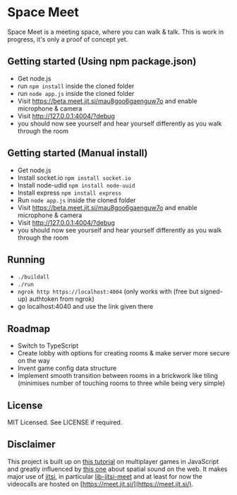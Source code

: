 Space Meet
=============================

Space Meet is a meeting space, where you can walk & talk.
This is work in progress, it's only a proof of concept yet.

## Getting started (Using npm package.json)
* Get node.js
* run `npm install` inside the cloned folder
* run `node app.js` inside the cloned folder
* Visit https://beta.meet.jit.si/mau8goo6gaenguw7o and enable microphone & camera
* Visit http://127.0.0.1:4004/?debug
* you should now see yourself and hear yourself differently as you walk through the room

## Getting started (Manual install)

* Get node.js
* Install socket.io `npm install socket.io`
* Install node-udid `npm install node-uuid`
* Install express `npm install express`
* Run `node app.js` inside the cloned folder
* Visit https://beta.meet.jit.si/mau8goo6gaenguw7o and enable microphone & camera
* Visit http://127.0.0.1:4004/?debug
* you should now see yourself and hear yourself differently as you walk through the room

## Running
* `./buildall`
* `./run`
* `ngrok http https://localhost:4004` (only works with (free but signed-up) authtoken from ngrok)
* go localhost:4040 and use the link given there

## Roadmap

* Switch to TypeScript
* Create lobby with options for creating rooms & make server more secure on the way
* Invent game config data structure
* Implement smooth transition between rooms in a brickwork like tiling (minimises number of touching rooms to three while being very simple)

## License

MIT Licensed.
See LICENSE if required.

## Disclaimer

This project is built up on [this tutorial](http://buildnewgames.com/real-time-multiplayer/) on multiplayer games in JavaScript and greatly influenced by [this one](https://developer.mozilla.org/en-US/docs/Web/API/Web_Audio_API/Web_audio_spatialization_basics) about spatial sound on the web.
It makes major use of [jitsi](https://jitsi.org), in particular [lib-jitsi-meet](https://github.com/jitsi/lib-jitsi-meet) and at least for now the videocalls are hosted on [https://meet.jit.si/](https://meet.jit.si/).

